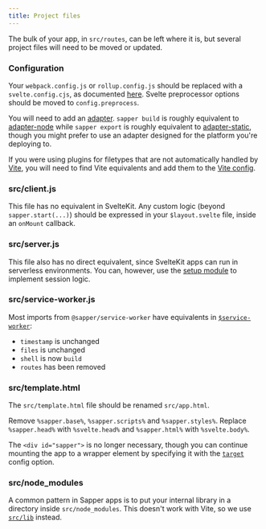 ```yaml
---
title: Project files
---
```


The bulk of your app, in `src/routes`, can be left where it is, but several project files will need to be moved or updated.

### Configuration

Your `webpack.config.js` or `rollup.config.js` should be replaced with a `svelte.config.cjs`, as documented [here](/docs#configuration). Svelte preprocessor options should be moved to `config.preprocess`.

You will need to add an [adapter](/docs#adapters). `sapper build` is roughly equivalent to [adapter-node](https://github.com/sveltejs/kit/tree/master/packages/adapter-node) while `sapper export` is roughly equivalent to [adapter-static](https://github.com/sveltejs/kit/tree/master/packages/adapter-static), though you might prefer to use an adapter designed for the platform you're deploying to.

If you were using plugins for filetypes that are not automatically handled by [Vite](https://vitejs.dev), you will need to find Vite equivalents and add them to the [Vite config](/docs#configuration-vite).

### src/client.js

This file has no equivalent in SvelteKit. Any custom logic (beyond `sapper.start(...)`) should be expressed in your `$layout.svelte` file, inside an `onMount` callback.

### src/server.js

This file also has no direct equivalent, since SvelteKit apps can run in serverless environments. You can, however, use the [setup module](/docs#setup) to implement session logic.

### src/service-worker.js

Most imports from `@sapper/service-worker` have equivalents in [`$service-worker`](/docs#modules-service-worker):

* `timestamp` is unchanged
* `files` is unchanged
* `shell` is now `build`
* `routes` has been removed

### src/template.html

The `src/template.html` file should be renamed `src/app.html`.

Remove `%sapper.base%`, `%sapper.scripts%` and `%sapper.styles%`. Replace `%sapper.head%` with `%svelte.head%` and `%sapper.html%` with `%svelte.body%`.

The `<div id="sapper">` is no longer necessary, though you can continue mounting the app to a wrapper element by specifying it with the [`target`](/docs#configuration-target) config option.

### src/node_modules

A common pattern in Sapper apps is to put your internal library in a directory inside `src/node_modules`. This doesn't work with Vite, so we use [`src/lib`](/docs#modules-lib) instead.